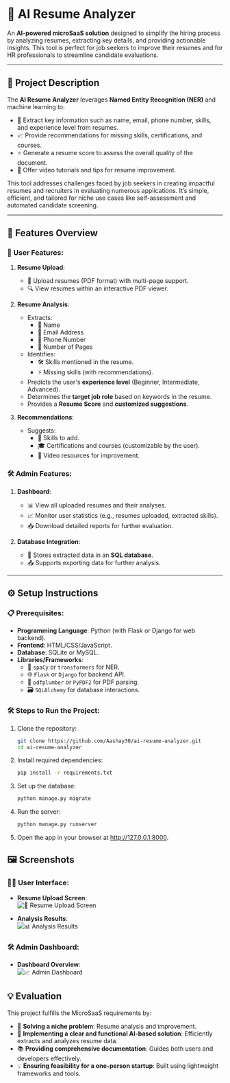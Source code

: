 # 🚀 AI Resume Analyzer  

An **AI-powered microSaaS solution** designed to simplify the hiring process by analyzing resumes, extracting key details, and providing actionable insights. This tool is perfect for job seekers to improve their resumes and for HR professionals to streamline candidate evaluations.

---

## 📜 Project Description  

The **AI Resume Analyzer** leverages **Named Entity Recognition (NER)** and machine learning to:  
- 📝 Extract key information such as name, email, phone number, skills, and experience level from resumes.  
- 📈 Provide recommendations for missing skills, certifications, and courses.  
- ⭐ Generate a resume score to assess the overall quality of the document.  
- 🎥 Offer video tutorials and tips for resume improvement.  

This tool addresses challenges faced by job seekers in creating impactful resumes and recruiters in evaluating numerous applications. It’s simple, efficient, and tailored for niche use cases like self-assessment and automated candidate screening.  

---

## 🌟 Features Overview  

### 👤 User Features:  
1. **Resume Upload**:  
   - 📂 Upload resumes (PDF format) with multi-page support.  
   - 🔍 View resumes within an interactive PDF viewer.  

2. **Resume Analysis**:  
   - Extracts:  
     - 👤 Name  
     - 📧 Email Address  
     - 📱 Phone Number  
     - 📄 Number of Pages  
   - Identifies:  
     - 🛠️ Skills mentioned in the resume.  
     - ⚡ Missing skills (with recommendations).  
   - Predicts the user's **experience level** (Beginner, Intermediate, Advanced).  
   - Determines the **target job role** based on keywords in the resume.  
   - Provides a **Resume Score** and **customized suggestions**.  

3. **Recommendations**:  
   - Suggests:  
     - 🔧 Skills to add.  
     - 🎓 Certifications and courses (customizable by the user).  
     - 🎥 Video resources for improvement.  

### 🛠️ Admin Features:  
1. **Dashboard**:  
   - 📊 View all uploaded resumes and their analyses.  
   - 📈 Monitor user statistics (e.g., resumes uploaded, extracted skills).  
   - 📥 Download detailed reports for further evaluation.  

2. **Database Integration**:  
   - 💾 Stores extracted data in an **SQL database**.  
   - 📤 Supports exporting data for further analysis.  

---

## ⚙️ Setup Instructions  

### 📋 Prerequisites:  
- **Programming Language**: Python (with Flask or Django for web backend).  
- **Frontend**: HTML/CSS/JavaScript.  
- **Database**: SQLite or MySQL.  
- **Libraries/Frameworks**:  
  - 🤖 `spaCy` or `transformers` for NER.  
  - 🌐 `Flask` or `Django` for backend API.  
  - 📄 `pdfplumber` or `PyPDF2` for PDF parsing.  
  - 🗃️ `SQLAlchemy` for database interactions.  

### 🛠️ Steps to Run the Project:  
1. Clone the repository:  
   ```bash
   git clone https://github.com/Aashay30/ai-resume-analyzer.git
   cd ai-resume-analyzer
2. Install required dependencies:
      ```bash
   pip install -r requirements.txt

3. Set up the database:
      ```bash
   python manage.py migrate

4. Run the server:
      ```bash
   python manage.py runserver

5. Open the app in your browser at http://127.0.0.1:8000.

## 🖼️ Screenshots  

### 🧑‍💻 User Interface:  
- **Resume Upload Screen**:  
  ![📂 Resume Upload Screen](link_to_image)  

- **Analysis Results**:  
  ![📊 Analysis Results](link_to_image)  

### 🛠️ Admin Dashboard:  
- **Dashboard Overview**:  
  ![📈 Admin Dashboard](link_to_image)  

## 💡 Evaluation  

This project fulfills the MicroSaaS requirements by:  
- 🧩 **Solving a niche problem**: Resume analysis and improvement.  
- 🤖 **Implementing a clear and functional AI-based solution**: Efficiently extracts and analyzes resume data.  
- 📚 **Providing comprehensive documentation**: Guides both users and developers effectively.  
- 💡 **Ensuring feasibility for a one-person startup**: Built using lightweight frameworks and tools.  

